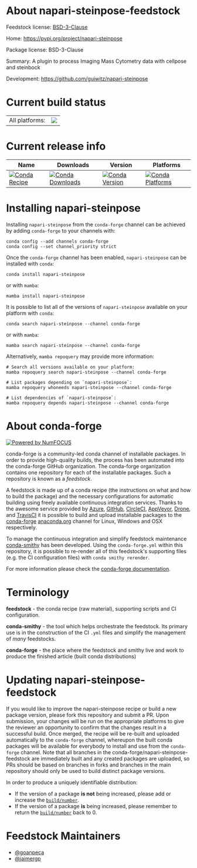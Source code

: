 About napari-steinpose-feedstock
================================

Feedstock license: [BSD-3-Clause](https://github.com/conda-forge/napari-steinpose-feedstock/blob/main/LICENSE.txt)

Home: https://pypi.org/project/napari-steinpose

Package license: BSD-3-Clause

Summary: A plugin to process Imaging Mass Cytometry data with cellpose and steinbock

Development: https://github.com/guiwitz/napari-steinpose

Current build status
====================


<table><tr><td>All platforms:</td>
    <td>
      <a href="https://dev.azure.com/conda-forge/feedstock-builds/_build/latest?definitionId=20990&branchName=main">
        <img src="https://dev.azure.com/conda-forge/feedstock-builds/_apis/build/status/napari-steinpose-feedstock?branchName=main">
      </a>
    </td>
  </tr>
</table>

Current release info
====================

| Name | Downloads | Version | Platforms |
| --- | --- | --- | --- |
| [![Conda Recipe](https://img.shields.io/badge/recipe-napari--steinpose-green.svg)](https://anaconda.org/conda-forge/napari-steinpose) | [![Conda Downloads](https://img.shields.io/conda/dn/conda-forge/napari-steinpose.svg)](https://anaconda.org/conda-forge/napari-steinpose) | [![Conda Version](https://img.shields.io/conda/vn/conda-forge/napari-steinpose.svg)](https://anaconda.org/conda-forge/napari-steinpose) | [![Conda Platforms](https://img.shields.io/conda/pn/conda-forge/napari-steinpose.svg)](https://anaconda.org/conda-forge/napari-steinpose) |

Installing napari-steinpose
===========================

Installing `napari-steinpose` from the `conda-forge` channel can be achieved by adding `conda-forge` to your channels with:

```
conda config --add channels conda-forge
conda config --set channel_priority strict
```

Once the `conda-forge` channel has been enabled, `napari-steinpose` can be installed with `conda`:

```
conda install napari-steinpose
```

or with `mamba`:

```
mamba install napari-steinpose
```

It is possible to list all of the versions of `napari-steinpose` available on your platform with `conda`:

```
conda search napari-steinpose --channel conda-forge
```

or with `mamba`:

```
mamba search napari-steinpose --channel conda-forge
```

Alternatively, `mamba repoquery` may provide more information:

```
# Search all versions available on your platform:
mamba repoquery search napari-steinpose --channel conda-forge

# List packages depending on `napari-steinpose`:
mamba repoquery whoneeds napari-steinpose --channel conda-forge

# List dependencies of `napari-steinpose`:
mamba repoquery depends napari-steinpose --channel conda-forge
```


About conda-forge
=================

[![Powered by
NumFOCUS](https://img.shields.io/badge/powered%20by-NumFOCUS-orange.svg?style=flat&colorA=E1523D&colorB=007D8A)](https://numfocus.org)

conda-forge is a community-led conda channel of installable packages.
In order to provide high-quality builds, the process has been automated into the
conda-forge GitHub organization. The conda-forge organization contains one repository
for each of the installable packages. Such a repository is known as a *feedstock*.

A feedstock is made up of a conda recipe (the instructions on what and how to build
the package) and the necessary configurations for automatic building using freely
available continuous integration services. Thanks to the awesome service provided by
[Azure](https://azure.microsoft.com/en-us/services/devops/), [GitHub](https://github.com/),
[CircleCI](https://circleci.com/), [AppVeyor](https://www.appveyor.com/),
[Drone](https://cloud.drone.io/welcome), and [TravisCI](https://travis-ci.com/)
it is possible to build and upload installable packages to the
[conda-forge](https://anaconda.org/conda-forge) [anaconda.org](https://anaconda.org/)
channel for Linux, Windows and OSX respectively.

To manage the continuous integration and simplify feedstock maintenance
[conda-smithy](https://github.com/conda-forge/conda-smithy) has been developed.
Using the ``conda-forge.yml`` within this repository, it is possible to re-render all of
this feedstock's supporting files (e.g. the CI configuration files) with ``conda smithy rerender``.

For more information please check the [conda-forge documentation](https://conda-forge.org/docs/).

Terminology
===========

**feedstock** - the conda recipe (raw material), supporting scripts and CI configuration.

**conda-smithy** - the tool which helps orchestrate the feedstock.
                   Its primary use is in the construction of the CI ``.yml`` files
                   and simplify the management of *many* feedstocks.

**conda-forge** - the place where the feedstock and smithy live and work to
                  produce the finished article (built conda distributions)


Updating napari-steinpose-feedstock
===================================

If you would like to improve the napari-steinpose recipe or build a new
package version, please fork this repository and submit a PR. Upon submission,
your changes will be run on the appropriate platforms to give the reviewer an
opportunity to confirm that the changes result in a successful build. Once
merged, the recipe will be re-built and uploaded automatically to the
`conda-forge` channel, whereupon the built conda packages will be available for
everybody to install and use from the `conda-forge` channel.
Note that all branches in the conda-forge/napari-steinpose-feedstock are
immediately built and any created packages are uploaded, so PRs should be based
on branches in forks and branches in the main repository should only be used to
build distinct package versions.

In order to produce a uniquely identifiable distribution:
 * If the version of a package **is not** being increased, please add or increase
   the [``build/number``](https://docs.conda.io/projects/conda-build/en/latest/resources/define-metadata.html#build-number-and-string).
 * If the version of a package **is** being increased, please remember to return
   the [``build/number``](https://docs.conda.io/projects/conda-build/en/latest/resources/define-metadata.html#build-number-and-string)
   back to 0.

Feedstock Maintainers
=====================

* [@goanpeca](https://github.com/goanpeca/)
* [@jaimergp](https://github.com/jaimergp/)

